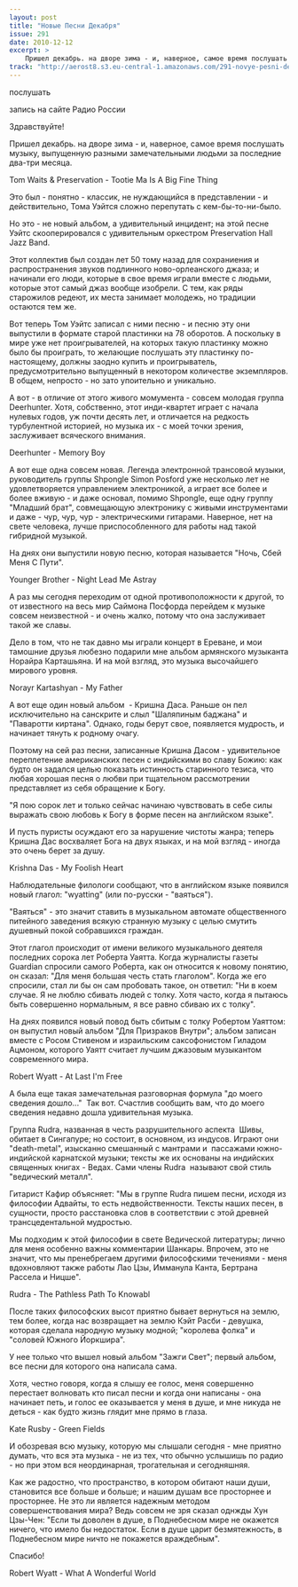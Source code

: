 ```yaml
---
layout: post
title: "Новые Песни Декабря"
issue: 291
date: 2010-12-12
excerpt: >
    Пришел декабрь. на дворе зима - и, наверное, самое время послушать музыку, выпущенную разными замечательными людьми за последние два-три месяца.
track: "http://aerost8.s3.eu-central-1.amazonaws.com/291-novye-pesni-dekabrja.mp3"
---
```


послушать

запись на сайте Радио России

Здравствуйте!

Пришел декабрь. на дворе зима - и, наверное, самое время послушать музыку, выпущенную разными замечательными людьми за последние два-три месяца.

Tom Waits & Preservation - Tootie Ma Is A Big Fine Thing

Это был - понятно - классик, не нуждающийся в представлении - и действительно, Тома Уэйтся сложно перепутать с кем-бы-то-ни-было.

Но это - не новый альбом, а удивительный инцидент; на этой песне Уэйтс скооперировался с удивительным оркестром Preservation Hall Jazz Band.

Этот коллектив был создан лет 50 тому назад для сохраниения и распространения звуков подлинного ново-орлеанского джаза; и начинали его люди, которые в свое время играли вместе с людьми, которые этот самый джаз вообще изобрели. С тем, как ряды старожилов редеют, их места занимает молодежь, но традиции остаются тем же.

Вот теперь Том Уэйтс записал с ними песню - и песню эту они выпустили в формате старой пластинки на 78 оборотов. А поскольку в мире уже нет проигрывателей, на которых такую пластинку можно было бы проиграть, то желающие послушать эту пластинку по-настоящему, должны заодно купить и проигрыватель, предусмотрительно выпущенный в некотором количестве экземпляров. В общем, непросто - но зато упоительно и уникально.

А вот - в отличие от этого живого момумента - совсем молодая группа Deerhunter. Хотя, собственно, этот инди-квартет играет с начала нулевых годов, уж почти десять лет, и отличается на редкость турбулентной историей, но музыка их - с моей точки зрения, заслуживает всяческого внимания.

Deerhunter - Memory Boy

А вот еще одна совсем новая. Легенда электронной трансовой музыки, руководитель группы Shpongle Simon Posford уже несколько лет не удовлетворяется управлением электроникой, а играет все более и более вживую - и даже основал, помимо Shpongle, еще одну группу "Младший брат", совмещающую электронику с живыми инструментами и даже - чур, чур, чур - электрическими гитарами. Наверное, нет на свете человека, лучше приспособленного для работы над такой гибридной музыкой.

На днях они выпустили новую песню, которая называется "Ночь, Сбей Меня С Пути".

Younger Brother - Night Lead Me Astray

А раз мы сегодня переходим от одной противоположности к другой, то от известного на весь мир Саймона Посфорда перейдем к музыке совсем неизвестной - и очень жалко, потому что она заслуживает такой же славы.

Дело в том, что не так давно мы играли концерт в Ереване, и мои тамошние друзья любезно подарили мне альбом армянского музыканта Норайра Карташьяна. И на мой взгляд, это музыка высочайшего мирового уровня.

Norayr Kartashyan - My Father

А вот еще один новый альбом  - Кришна Даса. Раньше он пел исключительно на санскрите и слыл "Шаляпиным баджана" и "Паваротти киртана". Однако, годы берут свое, появляется мудрость, и начинает тянуть к родному очагу.

Поэтому на сей раз песни, записанные Кришна Дасом - удивительное переплетение американских песен с индийскими во славу Божию: как будто он задался целью показать истинность старинного тезиса, что любая хорошая песня о любви при тщательном рассмотрении представляет из себя обращение к Богу.

"Я пою сорок лет и только сейчас начинаю чувствовать в себе силы выражать свою любовь к Богу в форме песен на английском языке".

И пусть пуристы осуждают его за нарушение чистоты жанра; теперь Кришна Дас восхваляет Бога на двух языках, и на мой взгляд - иногда это очень берет за душу.

Krishna Das - My Foolish Heart

Наблюдательные филологи сообщают, что в английском языке появился новый глагол: "wyatting" (или по-русски - "ваяться").

"Ваяться" - это значит ставить в музыкальном автомате общественного питейного заведения всякую странную музыку с целью смутить душевный покой собравшихся граждан.

Этот глагол происходит от имени великого музыкального деятеля последних сорока лет Роберта Уаятта. Когда журналисты газеты Guardian спросили самого Роберта, как он относится к новому понятию, он сказал: "Для меня большая честь стать глаголом". Когда же его спросили, стал ли бы он сам пробовать такое, он ответил: "Ни в коем случае. Я не люблю сбивать людей с толку. Хотя часто, когда я пытаюсь быть совершенно нормальным, я все равно сбиваю их с толку".

На днях появился новый повод быть сбитым с толку Робертом Уаяттом: он выпустил новый альбом "Для Призраков Внутри"; альбом записан вместе с Росом Стивеном и израильским саксофонистом Гиладом Ацмоном, которого Уаятт считает лучшим джазовым музыкантом современного мира.

Robert Wyatt - At Last I'm Free

А была еще такая замечательная разговорная формула "до моего сведения дошло..."  Так вот. Счастлив сообщить вам, что до моего сведения недавно дошла удивительная музыка.

Группа Rudra, названная в честь разрушительного аспекта  Шивы, обитает в Сингапуре; но состоит, в основном, из индусов. Играют они "death-metal", изысканно смешанный с мантрами и  пассажами южно-индийской карнатской музыки; тексты же их основаны на индийских священных книгах - Ведах. Сами члены Rudra  называют свой стиль "ведический металл".

Гитарист Кафир объясняет: "Мы в группе Rudra пишем песни, исходя из философии Адвайты, то есть недвойственности. Тексты наших песен, в сущности, просто расстановка слов в соответствии с этой древней трансцедентальной мудростью.

Мы подходим к этой философии в свете Ведической литературы; лично для меня особенно важны комментарии Шанкары. Впрочем, это не значит, что мы пренебрегаем другими философскими течениями - меня вдохновляют также работы Лао Цзы, Имманула Канта, Бертрана Рассела и Ницше".

Rudra - The Pathless Path To Knowabl

После таких философских высот приятно бывает вернуться на землю, тем более, когда нас возвращает на землю Кэйт Расби - девушка, которая сделала народную музыку модной; "королева фолка" и "соловей Южного Йоркшира".

У нее только что вышел новый альбом "Зажги Свет"; первый альбом, все песни для которого она написала сама.

Хотя, честно говоря, когда я слышу ее голос, меня совершенно перестает волновать кто писал песни и когда они написаны - она начинает петь, и голос ее оказывается у меня в душе, и мне никуда не деться - как будто жизнь глядит мне прямо в глаза.

Kate Rusby - Green Fields

И обозревая всю музыку, которую мы слышали сегодня - мне приятно думать, что вся эта музыка - не из тех, что обычно услышишь по радио - но при этом вся неординарная, трогательная и сегодняшняя.

Как же радостно, что пространство, в котором обитают наши души, становится все больше и больше; и нашим душам все просторнее и просторнее. Не это ли является надежным методом  совершенствования мира? Ведь совсем не зря сказал однжды Хун Цзы-Чен: "Если ты доволен в душе, в Поднебесном мире не окажется ничего, что имело бы недостаток. Если в душе царит безмятежность, в Поднебесном мире ничто не покажется враждебным".

Спасибо!

Robert Wyatt - What A Wonderful World

